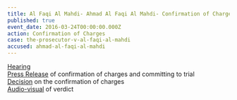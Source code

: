 ```yaml
---
title: Al Faqi Al Mahdi- Ahmad Al Faqi Al Mahdi- Confirmation of Charges
published: true
event_date: 2016-03-24T00:00:00.000Z
action: Confirmation of Charges
case: the-prosecutor-v-al-faqi-al-mahdi
accused: ahmad-al-faqi-al-mahdi
---
```



[Hearing](https://youtu.be/9uN2V19o1TQ)
<br>[Press Release](https://www.icc-cpi.int/en_menus/icc/press%20and%20media/press%20releases/Pages/pr1204.aspx) of confirmation of charges and committing to trial
<br>[Decision](https://www.icc-cpi.int/Pages/record.aspx?docNo=ICC-01/12-01/15-84-Red) on the confirmation of charges
<br>[Audio-visual](https://youtu.be/U1eeuCJ4DKc) of verdict